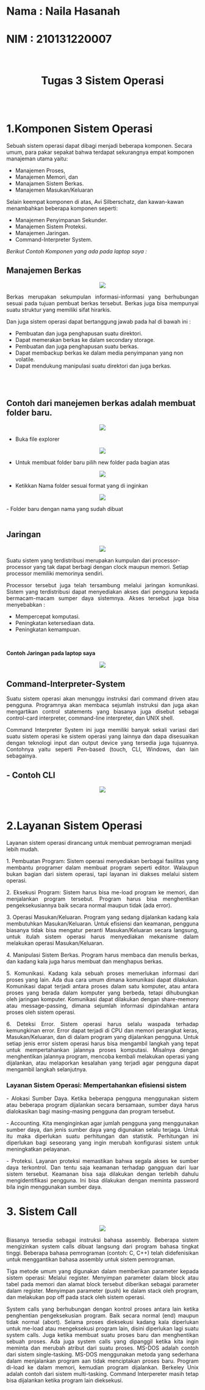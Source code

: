 # Nama : Naila Hasanah
# NIM  : 210131220007

<br>

<center>

 # Tugas 3 Sistem Operasi
</center>

<br>
<br>




# 1.Komponen Sistem Operasi

Sebuah sistem operasi dapat dibagi menjadi beberapa komponen. Secara umum, para pakar sepakat bahwa terdapat sekurangnya empat komponen manajeman utama yaitu: 
- Manajemen Proses, 
- Manajemen Memori, dan 
- Manajamen Sistem Berkas. 
- Manajemen Masukan/Keluaran

Selain keempat komponen di atas, Avi Silberschatz, dan kawan-kawan menambahkan beberapa komponen seperti: 
- Manajemen Penyimpanan Sekunder. 
- Manajemen Sistem Proteksi. 
- Manajemen Jaringan. 
- Command-Interpreter System. 


*Berikut Contoh Komponen yang ada pada laptop saya :*
## Manajemen Berkas

<p align="center">
    <img src="Foto2/fileberkas.jpg" >
</p>

<p align ="justify">
Berkas merupakan sekumpulan informasi-informasi yang berhubungan sesuai pada tujuan pembuat berkas tersebut. Berkas juga bisa mempunyai suatu struktur yang memiliki sifat hirarkis.</p>


<p align ="justify">
Dan juga sistem operasi dapat bertanggung jawab pada hal di bawah ini :</p>

- Pembuatan dan juga penghapusan suatu direktori.
- Dapat memerakan berkas ke dalam secondary storage.
- Pembuatan dan juga penghapusan suatu berkas.
- Dapat membackup berkas ke dalam media penyimpanan yang non volatile.
- Dapat mendukung manipulasi suatu direktori dan juga berkas.

<br>
<br>

## Contoh dari manejemen berkas adalah membuat folder baru.

<p align="center">
    <img src="Foto2/gambar1.png" >
</p>

- Buka file explorer
<p align="center">
    <img src="Foto2/Gambar2.png" >
</p>

- Untuk membuat folder baru pilih new folder pada bagian atas 
<p align="center">
    <img src="Foto2/Gambar3.png" >
</p>

- Ketikkan Nama folder sesuai format yang di inginkan
<p align="center">
    <img src="Foto2/Gambar4.png" >
</p>
- Folder baru dengan nama yang sudah dibuat 

<br>
<br>

## Jaringan
<p align="center">
    <img src="Foto2/jaringan.png" >
</p>


<p align ="justify">

Suatu sistem yang terdistribusi merupakan kumpulan dari processor-processor yang tak dapat berbagi dengan clock maupun memori. Setiap processor memiliki memorinya sendiri.</p>
<p align ="justify">
Processor tersebut juga telah tersambung melalui jaringan komunikasi. Sistem yang terdistribusi dapat menyediakan akses dari pengguna kepada bermacam-macam sumper daya sistemnya. Akses tersebut juga bisa menyebabkan :</p>

- Mempercepat komputasi.
- Peningkatan ketersediaan data.
- Peningkatan kemampuan.

<br>

**Contoh  Jaringan pada laptop saya**
<p align="center">
    <img src="Foto2/wifi.PNG" >
</p>

## Command-Interpreter-System
<p align ="justify">
Suatu sistem operasi akan menunggu instruksi dari command driven atau pengguna. Programnya akan membaca sejumlah instruksi dan juga akan mengartikan control statements yang biasanya juga disebut sebagai control-card interpreter, command-line interpreter, dan UNIX shell.</p>

<p align ="justify">
Command Interpreter System ini juga memiliki banyak sekali variasi dari suatu sistem operasi ke sistem operasi yang lainnya dan dapa disesuaikan dengan teknologi input dan output device yang tersedia juga tujuannya. Contohnya yaitu seperti Pen-based (touch, CLI, Windows, dan lain sebagainya.</p>

## - Contoh CLI 

<p align="center">
    <img src="Foto2/cli.PNG" >
</p>
<br>

# 2.Layanan Sistem Operasi

Layanan sistem operasi dirancang untuk membuat pemrograman menjadi lebih mudah. 
<p align ="justify">
1. Pembuatan Program: Sistem operasi menyediakan berbagai fasilitas yang membantu programer dalam membuat program seperti editor. Walaupun bukan bagian dari sistem operasi, tapi layanan ini diakses melalui sistem operasi. </p>
<p align ="justify">
2. Eksekusi Program: Sistem harus bisa me-load program ke memori, dan menjalankan program tersebut. Program harus bisa menghentikan pengeksekusiannya baik secara normal maupun tidak (ada error). </p>
<p align ="justify">
3. Operasi Masukan/Keluaran. Program yang sedang dijalankan kadang kala membutuhkan Masukan/Keluaran. Untuk efisiensi dan keamanan, pengguna biasanya tidak bisa mengatur peranti Masukan/Keluaran secara langsung, untuk itulah sistem operasi harus menyediakan mekanisme dalam melakukan operasi Masukan/Keluaran.
</p> 
<p align ="justify">
4. Manipulasi Sistem Berkas. Program harus membaca dan menulis berkas, dan kadang kala juga harus membuat dan menghapus berkas. </p>
<p align ="justify">
5. Komunikasi. Kadang kala sebuah proses memerlukan informasi dari proses yang lain. Ada dua cara umum dimana komunikasi dapat dilakukan. Komunikasi dapat terjadi antara proses dalam satu komputer, atau antara proses yang berada dalam komputer yang berbeda, tetapi dihubungkan oleh jaringan komputer. Komunikasi dapat dilakukan dengan share-memory atau message-passing, dimana sejumlah informasi dipindahkan antara proses oleh sistem operasi. </p>
<p align ="justify">
6. Deteksi Error. Sistem operasi harus selalu waspada terhadap kemungkinan error. Error dapat terjadi di CPU dan memori perangkat keras, Masukan/Keluaran, dan di dalam program yang dijalankan pengguna. Untuk setiap jenis error sistem operasi harus bisa mengambil langkah yang tepat untuk mempertahankan jalannya proses komputasi. Misalnya dengan menghentikan jalannya program, mencoba kembali melakukan operasi yang dijalankan, atau melaporkan kesalahan yang terjadi agar pengguna dapat mengambil langkah selanjutnya. </p>

### Layanan Sistem Operasi: Mempertahankan efisiensi sistem 
<p align ="justify">
- Alokasi Sumber Daya. Ketika beberapa pengguna menggunakan sistem atau beberapa program dijalankan secara bersamaan, sumber daya harus dialokasikan bagi masing-masing pengguna dan program tersebut. </p>
<p align ="justify">
- Accounting. Kita menginginkan agar jumlah pengguna yang menggunakan sumber daya, dan jenis sumber daya yang digunakan selalu terjaga. Untuk itu maka diperlukan suatu perhitungan dan statistik. Perhitungan ini diperlukan bagi seseorang yang ingin merubah konfigurasi sistem untuk meningkatkan pelayanan. </p>
<p align ="justify">
- Proteksi. Layanan proteksi memastikan bahwa segala akses ke sumber daya terkontrol. Dan tentu saja keamanan terhadap gangguan dari luar sistem tersebut. Keamanan bisa saja dilakukan dengan terlebih dahulu mengidentifikasi pengguna. Ini bisa dilakukan dengan meminta password bila ingin menggunakan sumber daya. </p>


# 3. Sistem Call

<p align="center">
    <img src="Foto2/sistemcall.PNG" >
</p>
<p align ="justify">
Biasanya tersedia sebagai instruksi bahasa assembly. Beberapa sistem mengizinkan system calls dibuat langsung dari program bahasa tingkat tinggi. Beberapa bahasa pemrograman (contoh: C, C++) telah didefenisikan untuk menggantikan bahasa assembly untuk sistem pemrograman. </p>

<p align ="justify">
Tiga metode umum yang digunakan dalam memberikan parameter kepada sistem operasi: 
Melalui register. 
Menyimpan parameter dalam block atau tabel pada memori dan alamat block tersebut diberikan  sebagai parameter dalam register. 
Menyimpan parameter (push) ke dalam stack oleh program, dan melakukan pop off pada stack  oleh sistem operasi. </p>

<p align ="justify">
System calls yang berhubungan dengan kontrol proses antara lain ketika penghentian pengeksekusian program. Baik secara normal (end) maupun tidak normal (abort). 
Selama proses dieksekusi kadang kala diperlukan untuk me-load atau mengeksekusi program lain, disini diperlukan lagi suatu system calls. Juga ketika membuat suatu proses baru dan menghentikan sebuah proses. Ada juga system calls yang dipanggil ketika kita ingin meminta dan merubah atribut dari suatu proses. 
MS-DOS adalah contoh dari sistem single-tasking. MS-DOS menggunakan metoda yang sederhana dalam menjalankan program aan tidak menciptakan proses baru. Program di-load ke dalam memori, kemudian program dijalankan. Berkeley Unix adalah contoh dari sistem multi-tasking. Command Interpereter masih tetap bisa dijalankan ketika program lain dieksekusi. 
</p>


